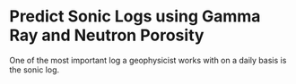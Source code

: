 # Predict Sonic Logs using Gamma Ray and Neutron Porosity

One of the most important log a geophysicist works with on a daily basis is the sonic log. 
